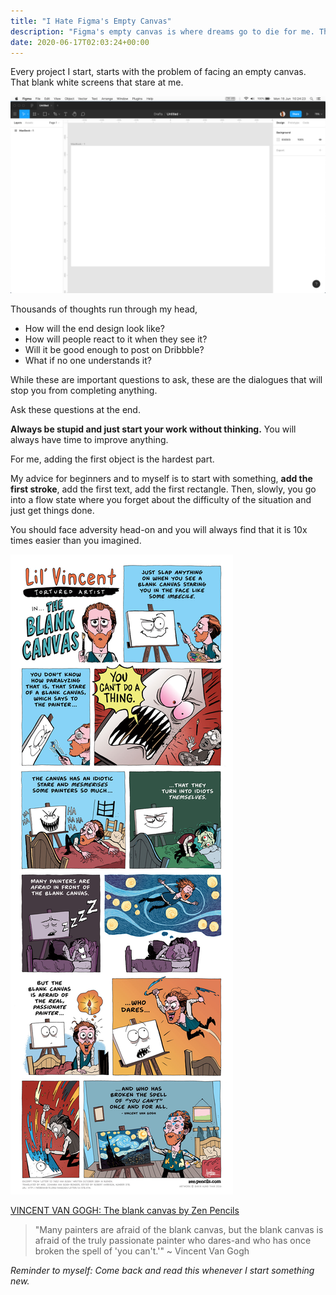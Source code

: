 ```yaml
---
title: "I Hate Figma's Empty Canvas"
description: "Figma's empty canvas is where dreams go to die for me. That white screen had stopped me from starting my work more than anything else."
date: 2020-06-17T02:03:24+00:00
---
```


Every project I start, starts with the problem of facing an empty canvas. That blank white screens that stare at me.

![Figma Empty Frame](1.png)

Thousands of thoughts run through my head,

- How will the end design look like?
- How will people react to it when they see it?
- Will it be good enough to post on Dribbble?
- What if no one understands it?

While these are important questions to ask, these are the dialogues that will stop you from completing anything.

Ask these questions at the end.

**Always be stupid and just start your work without thinking.** You will always have time to improve anything.

For me, adding the first object is the hardest part.

My advice for beginners and to myself is to start with something, **add the first stroke**, add the first text, add the first rectangle. Then, slowly, you go into a flow state where you forget about the difficulty of the situation and just get things done.

You should face adversity head-on and you will always find that it is 10x times easier than you imagined.

![VINCENT VAN GOGH: The blank canvas](lilvincent.jpg)

[VINCENT VAN GOGH: The blank canvas by Zen Pencils](https://www.zenpencils.com/comic/lilvincent/)

> "Many painters are afraid of the blank canvas, but the blank canvas is afraid of the truly passionate painter who dares-and who has once broken the spell of 'you can't.'" ~ Vincent Van Gogh

_Reminder to myself: Come back and read this whenever I start something new._
